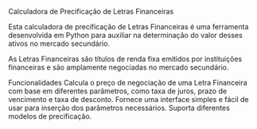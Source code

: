 Calculadora de Precificação de Letras Financeiras

Esta calculadora de precificação de Letras Financeiras é uma ferramenta desenvolvida em Python para auxiliar na determinação do valor desses ativos no mercado secundário. 

As Letras Financeiras são títulos de renda fixa emitidos por instituições financeiras e são amplamente negociadas no mercado secundário.

Funcionalidades
Calcula o preço de negociação de uma Letra Financeira com base em diferentes parâmetros, como taxa de juros, prazo de vencimento e taxa de desconto.
Fornece uma interface simples e fácil de usar para inserção dos parâmetros necessários.
Suporta diferentes modelos de precificação.
